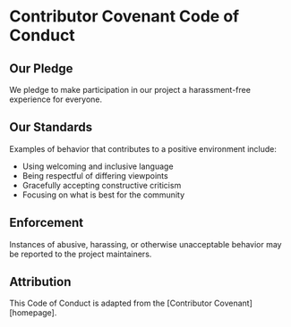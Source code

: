 # Contributor Covenant Code of Conduct

## Our Pledge

We pledge to make participation in our project a harassment-free experience for everyone.

## Our Standards

Examples of behavior that contributes to a positive environment include:

- Using welcoming and inclusive language
- Being respectful of differing viewpoints
- Gracefully accepting constructive criticism
- Focusing on what is best for the community

## Enforcement

Instances of abusive, harassing, or otherwise unacceptable behavior may be reported to the project maintainers.

## Attribution

This Code of Conduct is adapted from the [Contributor Covenant][homepage]. 